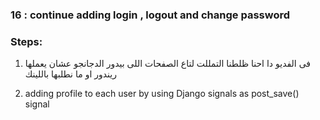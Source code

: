 

### 16 : continue adding login , logout and change password
### Steps: 
1. فى الفديو دا احنا ظلطنا التمللت لتاع الصفحات اللى بيدور الدجانجو عشان يعملها ريندور او ما نطلبها باللينك

2. adding profile to each user by using Django signals as post_save() signal
